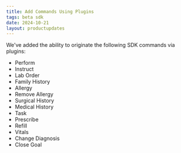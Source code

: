 ```yaml
---
title: Add Commands Using Plugins
tags: beta sdk
date: 2024-10-21
layout: productupdates
---
```

We've added the ability to originate the following SDK commands via plugins: 

- Perform
- Instruct
- Lab Order
- Family History
- Allergy
- Remove Allergy
- Surgical History
- Medical History
- Task
- Prescribe
- Refill
- Vitals
- Change Diagnosis
- Close Goal